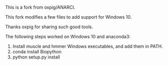 This is a fork from oxpig/ANARCI. 

This fork modifies a few files to add support for Windows 10.

Thanks oxpig for sharing such good tools.

The following steps worked on Windows 10 and anaconda3:
1. Install muscle and hmmer Windows executables, and add them in PATH.
2. conda install Biopython
3. python setup.py install
